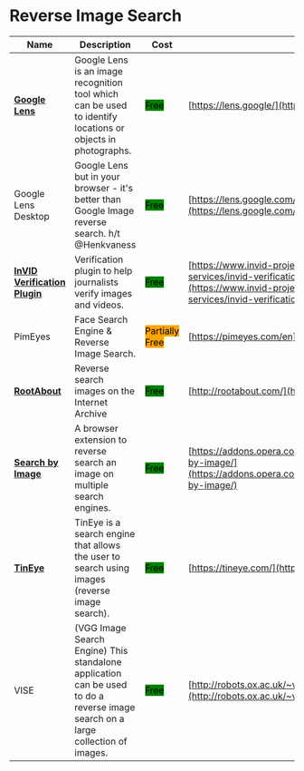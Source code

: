 # Reverse Image Search

| Name | Description | Cost | URL |
| --- | --- | --- | --- |
| [**Google Lens**](../../../tools/google-lens/README.md) | Google Lens is an image recognition tool which can be used to identify locations or objects in photographs. | <mark style="background-color:green;">Free</mark> | [https://lens.google/](https://lens.google/) |
| Google Lens Desktop | Google Lens but in your browser - it's better than Google Image reverse search. h/t @Henkvaness | <mark style="background-color:green;">Free</mark> | [https://lens.google.com/search?p=](https://lens.google.com/search?p=) |
| [**InVID Verification Plugin**](../../../tools/invid/README.md) | Verification plugin to help journalists verify images and videos. | <mark style="background-color:green;">Free</mark> | [https://www.invid-project.eu/tools-and-services/invid-verification-plugin/](https://www.invid-project.eu/tools-and-services/invid-verification-plugin/) |
| PimEyes | Face Search Engine & Reverse Image Search. | <mark style="background-color:orange;">Partially Free</mark> | [https://pimeyes.com/en](https://pimeyes.com/en) |
| [**RootAbout**](../../../tools/rootabout/README.md) | Reverse search images on the Internet Archive | <mark style="background-color:green;">Free</mark> | [http://rootabout.com/](http://rootabout.com/) |
| [**Search by Image**](../../../tools/search-by-image/README.md) | A browser extension to reverse search an image on multiple search engines. | <mark style="background-color:green;">Free</mark> | [https://addons.opera.com/extensions/details/search-by-image/](https://addons.opera.com/extensions/details/search-by-image/) |
| [**TinEye**](../../../tools/tineye/README.md) | TinEye is a search engine that allows the user to search using images (reverse image search). | <mark style="background-color:green;">Free</mark> | [https://tineye.com/](https://tineye.com/) |
| VISE | (VGG Image Search Engine) This standalone application can be used to do a reverse image search on a large collection of images. | <mark style="background-color:green;">Free</mark> | [http://robots.ox.ac.uk/~vgg/software/vise](http://robots.ox.ac.uk/~vgg/software/vise) |